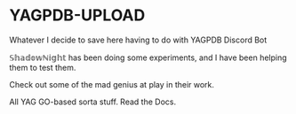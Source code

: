 # YAGPDB-UPLOAD
Whatever I decide to save here having to do with YAGPDB Discord Bot


𝕊𝕙𝕒𝕕𝕠𝕨ℕ𝕚𝕘𝕙𝕥 has been doing some experiments, and I have been helping them to test them. 

Check out some of the mad genius at play in their work. 

All YAG GO-based sorta stuff. Read the Docs. 

